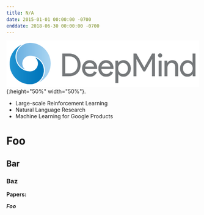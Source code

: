 ```yaml
---
title: N/A
date: 2015-01-01 00:00:00 -0700
enddate: 2018-06-30 00:00:00 -0700
---
```


![DeepMind](/assets/images/DeepMind_logo.png){:height="50%" width="50%"}.

- Large-scale Reinforcement Learning
- Natural Language Research
- Machine Learning for Google Products

# Foo

## Bar

### Baz

**Papers:**

***Foo***
